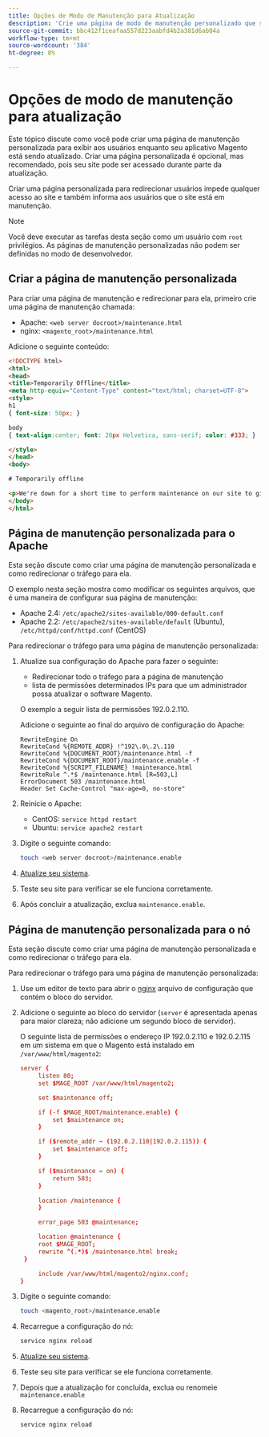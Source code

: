 ```yaml
---
title: Opções de Modo de Manutenção para Atualização
description: 'Crie uma página de modo de manutenção personalizado que seus clientes visualizam na loja da Adobe Commerce ou do Magento Open Source enquanto você executa uma atualização. '
source-git-commit: bbc412f1ceafaa557d223aabfd4b2a381d6ab04a
workflow-type: tm+mt
source-wordcount: '384'
ht-degree: 0%

---
```



# Opções de modo de manutenção para atualização

Este tópico discute como você pode criar uma página de manutenção personalizada para exibir aos usuários enquanto seu aplicativo Magento está sendo atualizado. Criar uma página personalizada é opcional, mas recomendado, pois seu site pode ser acessado durante parte da atualização.

Criar uma página personalizada para redirecionar usuários impede qualquer acesso ao site e também informa aos usuários que o site está em manutenção.

>[!NOTE]
>
>Você deve executar as tarefas desta seção como um usuário com `root` privilégios. As páginas de manutenção personalizadas não podem ser definidas no modo de desenvolvedor.

## Criar a página de manutenção personalizada

Para criar uma página de manutenção e redirecionar para ela, primeiro crie uma página de manutenção chamada:

- Apache: `<web server docroot>/maintenance.html`
- nginx: `<magento_root>/maintenance.html`

Adicione o seguinte conteúdo:

```html
<!DOCTYPE html>
<html>
<head>
<title>Temporarily Offline</title>
<meta http-equiv="Content-Type" content="text/html; charset=UTF-8">
<style>
h1
{ font-size: 50px; }

body
{ text-align:center; font: 20px Helvetica, sans-serif; color: #333; }

</style>
</head>
<body>

# Temporarily offline

<p>We're down for a short time to perform maintenance on our site to give you the best possible experience. Check back soon!</p>
</body>
</html>
```

## Página de manutenção personalizada para o Apache

Esta seção discute como criar uma página de manutenção personalizada e como redirecionar o tráfego para ela.

O exemplo nesta seção mostra como modificar os seguintes arquivos, que é uma maneira de configurar sua página de manutenção:

- Apache 2.4: `/etc/apache2/sites-available/000-default.conf`
- Apache 2.2: `/etc/apache2/sites-available/default` (Ubuntu), `/etc/httpd/conf/httpd.conf` (CentOS)

Para redirecionar o tráfego para uma página de manutenção personalizada:

1. Atualize sua configuração do Apache para fazer o seguinte:

   - Redirecionar todo o tráfego para a página de manutenção
   - lista de permissões determinados IPs para que um administrador possa atualizar o software Magento.

   O exemplo a seguir lista de permissões 192.0.2.110.

   Adicione o seguinte ao final do arquivo de configuração do Apache:

   ```terminal
   RewriteEngine On
   RewriteCond %{REMOTE_ADDR} !^192\.0\.2\.110
   RewriteCond %{DOCUMENT_ROOT}/maintenance.html -f
   RewriteCond %{DOCUMENT_ROOT}/maintenance.enable -f
   RewriteCond %{SCRIPT_FILENAME} !maintenance.html
   RewriteRule ^.*$ /maintenance.html [R=503,L]
   ErrorDocument 503 /maintenance.html
   Header Set Cache-Control "max-age=0, no-store"
   ```

1. Reinicie o Apache:

   - CentOS: `service httpd restart`
   - Ubuntu: `service apache2 restart`

1. Digite o seguinte comando:

   ```bash
   touch <web server docroot>/maintenance.enable
   ```

1. [Atualize seu sistema](../implementation/perform-upgrade.md).
1. Teste seu site para verificar se ele funciona corretamente.
1. Após concluir a atualização, exclua `maintenance.enable`.

## Página de manutenção personalizada para o nó

Esta seção discute como criar uma página de manutenção personalizada e como redirecionar o tráfego para ela.

Para redirecionar o tráfego para uma página de manutenção personalizada:

1. Use um editor de texto para abrir o [nginx](https://glossary.magento.com/nginx) arquivo de configuração que contém o bloco do servidor.
1. Adicione o seguinte ao bloco do servidor (`server` é apresentada apenas para maior clareza; não adicione um segundo bloco de servidor).

   O seguinte lista de permissões o endereço IP 192.0.2.110 e 192.0.2.115 em um sistema em que o Magento está instalado em `/var/www/html/magento2`:

   ```conf
   server {
        listen 80;
        set $MAGE_ROOT /var/www/html/magento2;
   
        set $maintenance off;
   
        if (-f $MAGE_ROOT/maintenance.enable) {
            set $maintenance on;
        }
   
        if ($remote_addr ~ (192.0.2.110|192.0.2.115)) {
            set $maintenance off;
        }
   
        if ($maintenance = on) {
            return 503;
        }
   
        location /maintenance {
        }
   
        error_page 503 @maintenance;
   
        location @maintenance {
        root $MAGE_ROOT;
        rewrite ^(.*)$ /maintenance.html break;
    }
   
        include /var/www/html/magento2/nginx.conf;
   }
   ```

1. Digite o seguinte comando:

   ```bash
   touch <magento_root>/maintenance.enable
   ```

1. Recarregue a configuração do nó:

   ```bash
   service nginx reload
   ```

1. [Atualize seu sistema](../implementation/perform-upgrade.md).
1. Teste seu site para verificar se ele funciona corretamente.
1. Depois que a atualização for concluída, exclua ou renomeie `maintenance.enable`
1. Recarregue a configuração do nó:

   ```bash
   service nginx reload
   ```
